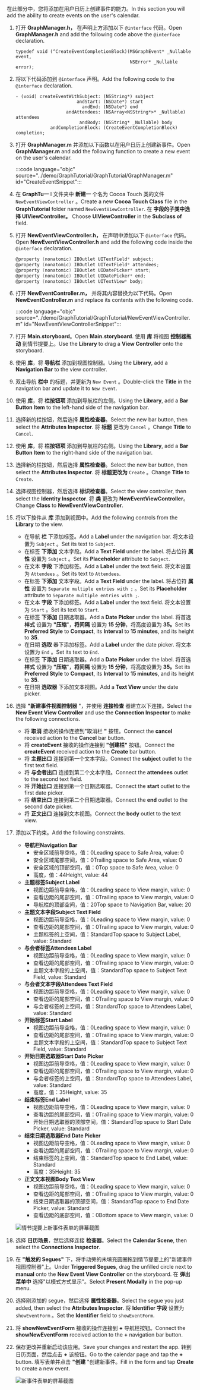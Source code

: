 <!-- markdownlint-disable MD002 MD041 -->

<span data-ttu-id="c23fd-101">在此部分中，您将添加在用户日历上创建事件的能力。</span><span class="sxs-lookup"><span data-stu-id="c23fd-101">In this section you will add the ability to create events on the user's calendar.</span></span>

1. <span data-ttu-id="c23fd-102">打开 **GraphManager.h，** 在声明上方添加以下 `@interface` 代码。</span><span class="sxs-lookup"><span data-stu-id="c23fd-102">Open **GraphManager.h** and add the following code above the `@interface` declaration.</span></span>

    ```objc
    typedef void (^CreateEventCompletionBlock)(MSGraphEvent* _Nullable event,
                                               NSError* _Nullable error);
    ```

1. <span data-ttu-id="c23fd-103">将以下代码添加到 `@interface` 声明。</span><span class="sxs-lookup"><span data-stu-id="c23fd-103">Add the following code to the `@interface` declaration.</span></span>

    ```objc
    - (void) createEventWithSubject: (NSString*) subject
                           andStart: (NSDate*) start
                             andEnd: (NSDate*) end
                       andAttendees: (NSArray<NSString*>* _Nullable) attendees
                            andBody: (NSString* _Nullable) body
                 andCompletionBlock: (CreateEventCompletionBlock) completion;
    ```

1. <span data-ttu-id="c23fd-104">打开 **GraphManager.m** 并添加以下函数以在用户日历上创建新事件。</span><span class="sxs-lookup"><span data-stu-id="c23fd-104">Open **GraphManager.m** and add the following function to create a new event on the user's calendar.</span></span>

    :::code language="objc" source="../demo/GraphTutorial/GraphTutorial/GraphManager.m" id="CreateEventSnippet":::

1. <span data-ttu-id="c23fd-105">在 **GraphTu一** l 文件夹中 **新建一** 个名为 Cocoa Touch 类的文件 `NewEventViewController` 。</span><span class="sxs-lookup"><span data-stu-id="c23fd-105">Create a new **Cocoa Touch Class** file in the **GraphTutorial** folder named `NewEventViewController`.</span></span> <span data-ttu-id="c23fd-106">在 **字段的子类中选择 UIViewController。** </span><span class="sxs-lookup"><span data-stu-id="c23fd-106">Choose **UIViewController** in the **Subclass of** field.</span></span>
1. <span data-ttu-id="c23fd-107">打开 **NewEventViewController.h，** 在声明中添加以下 `@interface` 代码。</span><span class="sxs-lookup"><span data-stu-id="c23fd-107">Open **NewEventViewController.h** and add the following code inside the `@interface` declaration.</span></span>

    ```objectivec
    @property (nonatomic) IBOutlet UITextField* subject;
    @property (nonatomic) IBOutlet UITextField* attendees;
    @property (nonatomic) IBOutlet UIDatePicker* start;
    @property (nonatomic) IBOutlet UIDatePicker* end;
    @property (nonatomic) IBOutlet UITextView* body;
    ```

1. <span data-ttu-id="c23fd-108">打开 **NewEventController.m，** 并将其内容替换为以下代码。</span><span class="sxs-lookup"><span data-stu-id="c23fd-108">Open **NewEventController.m** and replace its contents with the following code.</span></span>

    :::code language="objc" source="../demo/GraphTutorial/GraphTutorial/NewEventViewController.m" id="NewEventViewControllerSnippet":::

1. <span data-ttu-id="c23fd-109">打开 **Main.storyboard**。</span><span class="sxs-lookup"><span data-stu-id="c23fd-109">Open **Main.storyboard**.</span></span> <span data-ttu-id="c23fd-110">使用 **库** 将视图 **控制器拖动** 到情节提要上。</span><span class="sxs-lookup"><span data-stu-id="c23fd-110">Use the **Library** to drag a **View Controller** onto the storyboard.</span></span>
1. <span data-ttu-id="c23fd-111">使用 **库**，将 **导航栏** 添加到视图控制器。</span><span class="sxs-lookup"><span data-stu-id="c23fd-111">Using the **Library**, add a **Navigation Bar** to the view controller.</span></span>
1. <span data-ttu-id="c23fd-112">双击导航 **栏中** 的标题，并更新为 `New Event` 。</span><span class="sxs-lookup"><span data-stu-id="c23fd-112">Double-click the **Title** in the navigation bar and update it to `New Event`.</span></span>
1. <span data-ttu-id="c23fd-113">使用 **库**，将 **栏按钮项** 添加到导航栏的左侧。</span><span class="sxs-lookup"><span data-stu-id="c23fd-113">Using the **Library**, add a **Bar Button Item** to the left-hand side of the navigation bar.</span></span>
1. <span data-ttu-id="c23fd-114">选择新的栏按钮，然后选择 **属性检查器**。</span><span class="sxs-lookup"><span data-stu-id="c23fd-114">Select the new bar button, then select the **Attributes Inspector**.</span></span> <span data-ttu-id="c23fd-115">将 **标题** 更改为 `Cancel` 。</span><span class="sxs-lookup"><span data-stu-id="c23fd-115">Change **Title** to `Cancel`.</span></span>
1. <span data-ttu-id="c23fd-116">使用 **库**，将 **栏按钮项** 添加到导航栏的右侧。</span><span class="sxs-lookup"><span data-stu-id="c23fd-116">Using the **Library**, add a **Bar Button Item** to the right-hand side of the navigation bar.</span></span>
1. <span data-ttu-id="c23fd-117">选择新的栏按钮，然后选择 **属性检查器**。</span><span class="sxs-lookup"><span data-stu-id="c23fd-117">Select the new bar button, then select the **Attributes Inspector**.</span></span> <span data-ttu-id="c23fd-118">将 **标题更改为** `Create` 。</span><span class="sxs-lookup"><span data-stu-id="c23fd-118">Change **Title** to `Create`.</span></span>
1. <span data-ttu-id="c23fd-119">选择视图控制器，然后选择 **标识检查器**。</span><span class="sxs-lookup"><span data-stu-id="c23fd-119">Select the view controller, then select the **Identity Inspector**.</span></span> <span data-ttu-id="c23fd-120">将 **类** 更改为 **NewEventViewController**。</span><span class="sxs-lookup"><span data-stu-id="c23fd-120">Change **Class** to **NewEventViewController**.</span></span>
1. <span data-ttu-id="c23fd-121">将以下控件从 **库** 添加到视图中。</span><span class="sxs-lookup"><span data-stu-id="c23fd-121">Add the following controls from the **Library** to the view.</span></span>

    - <span data-ttu-id="c23fd-122">在导航 **栏** 下添加标签。</span><span class="sxs-lookup"><span data-stu-id="c23fd-122">Add a **Label** under the navigation bar.</span></span> <span data-ttu-id="c23fd-123">将文本设置为 `Subject` 。</span><span class="sxs-lookup"><span data-stu-id="c23fd-123">Set its text to `Subject`.</span></span>
    - <span data-ttu-id="c23fd-124">在标签 **下添加** 文本字段。</span><span class="sxs-lookup"><span data-stu-id="c23fd-124">Add a **Text Field** under the label.</span></span> <span data-ttu-id="c23fd-125">将占位符 **属性** 设置为 `Subject` 。</span><span class="sxs-lookup"><span data-stu-id="c23fd-125">Set its **Placeholder** attribute to `Subject`.</span></span>
    - <span data-ttu-id="c23fd-126">在文本 **字段** 下添加标签。</span><span class="sxs-lookup"><span data-stu-id="c23fd-126">Add a **Label** under the text field.</span></span> <span data-ttu-id="c23fd-127">将文本设置为 `Attendees` 。</span><span class="sxs-lookup"><span data-stu-id="c23fd-127">Set its text to `Attendees`.</span></span>
    - <span data-ttu-id="c23fd-128">在标签 **下添加** 文本字段。</span><span class="sxs-lookup"><span data-stu-id="c23fd-128">Add a **Text Field** under the label.</span></span> <span data-ttu-id="c23fd-129">将占位符 **属性** 设置为 `Separate multiple entries with ;` 。</span><span class="sxs-lookup"><span data-stu-id="c23fd-129">Set its **Placeholder** attribute to `Separate multiple entries with ;`.</span></span>
    - <span data-ttu-id="c23fd-130">在文本 **字段** 下添加标签。</span><span class="sxs-lookup"><span data-stu-id="c23fd-130">Add a **Label** under the text field.</span></span> <span data-ttu-id="c23fd-131">将文本设置为 `Start` 。</span><span class="sxs-lookup"><span data-stu-id="c23fd-131">Set its text to `Start`.</span></span>
    - <span data-ttu-id="c23fd-132">在标签 **下添加** 日期选取器。</span><span class="sxs-lookup"><span data-stu-id="c23fd-132">Add a **Date Picker** under the label.</span></span> <span data-ttu-id="c23fd-133">将首选 **样式** 设置为 **"压缩**"，**将间隔** 设置为 **15 分钟**，将高度设置为 **35。**</span><span class="sxs-lookup"><span data-stu-id="c23fd-133">Set its **Preferred Style** to **Compact**, its **Interval** to **15 minutes**, and its height to **35**.</span></span>
    - <span data-ttu-id="c23fd-134">在日期 **选取** 器下添加标签。</span><span class="sxs-lookup"><span data-stu-id="c23fd-134">Add a **Label** under the date picker.</span></span> <span data-ttu-id="c23fd-135">将文本设置为 `End` 。</span><span class="sxs-lookup"><span data-stu-id="c23fd-135">Set its text to `End`.</span></span>
    - <span data-ttu-id="c23fd-136">在标签 **下添加** 日期选取器。</span><span class="sxs-lookup"><span data-stu-id="c23fd-136">Add a **Date Picker** under the label.</span></span> <span data-ttu-id="c23fd-137">将首选 **样式** 设置为 **"压缩**"，**将间隔** 设置为 **15 分钟**，将高度设置为 **35。**</span><span class="sxs-lookup"><span data-stu-id="c23fd-137">Set its **Preferred Style** to **Compact**, its **Interval** to **15 minutes**, and its height to **35**.</span></span>
    - <span data-ttu-id="c23fd-138">在日期 **选取器** 下添加文本视图。</span><span class="sxs-lookup"><span data-stu-id="c23fd-138">Add a **Text View** under the date picker.</span></span>

1. <span data-ttu-id="c23fd-139">选择 **"新建事件视图控制器** "，并使用 **连接检查** 器建立以下连接。</span><span class="sxs-lookup"><span data-stu-id="c23fd-139">Select the **New Event View Controller** and use the **Connection Inspector** to make the following connections.</span></span>

    - <span data-ttu-id="c23fd-140">将 **取消** 接收的操作连接到"取消栏 **"** 按钮。</span><span class="sxs-lookup"><span data-stu-id="c23fd-140">Connect the **cancel** received action to the **Cancel** bar button.</span></span>
    - <span data-ttu-id="c23fd-141">将 **createEvent** 接收的操作连接到 **"创建栏"** 按钮。</span><span class="sxs-lookup"><span data-stu-id="c23fd-141">Connect the **createEvent** received action to the **Create** bar button.</span></span>
    - <span data-ttu-id="c23fd-142">将 **主题出口** 连接到第一个文本字段。</span><span class="sxs-lookup"><span data-stu-id="c23fd-142">Connect the **subject** outlet to the first text field.</span></span>
    - <span data-ttu-id="c23fd-143">将 **与会者出口** 连接到第二个文本字段。</span><span class="sxs-lookup"><span data-stu-id="c23fd-143">Connect the **attendees** outlet to the second text field.</span></span>
    - <span data-ttu-id="c23fd-144">将 **开始出口** 连接到第一个日期选取器。</span><span class="sxs-lookup"><span data-stu-id="c23fd-144">Connect the **start** outlet to the first date picker.</span></span>
    - <span data-ttu-id="c23fd-145">将 **结束出口** 连接到第二个日期选取器。</span><span class="sxs-lookup"><span data-stu-id="c23fd-145">Connect the **end** outlet to the second date picker.</span></span>
    - <span data-ttu-id="c23fd-146">将 **正文出口** 连接到文本视图。</span><span class="sxs-lookup"><span data-stu-id="c23fd-146">Connect the **body** outlet to the text view.</span></span>

1. <span data-ttu-id="c23fd-147">添加以下约束。</span><span class="sxs-lookup"><span data-stu-id="c23fd-147">Add the following constraints.</span></span>

    - <span data-ttu-id="c23fd-148">**导航栏**</span><span class="sxs-lookup"><span data-stu-id="c23fd-148">**Navigation Bar**</span></span>
        - <span data-ttu-id="c23fd-149">安全区域前导空格，值：0</span><span class="sxs-lookup"><span data-stu-id="c23fd-149">Leading space to Safe Area, value: 0</span></span>
        - <span data-ttu-id="c23fd-150">安全区域尾部空间，值：0</span><span class="sxs-lookup"><span data-stu-id="c23fd-150">Trailing space to Safe Area, value: 0</span></span>
        - <span data-ttu-id="c23fd-151">安全区域的顶部空间，值：0</span><span class="sxs-lookup"><span data-stu-id="c23fd-151">Top space to Safe Area, value: 0</span></span>
        - <span data-ttu-id="c23fd-152">高度，值：44</span><span class="sxs-lookup"><span data-stu-id="c23fd-152">Height, value: 44</span></span>
    - <span data-ttu-id="c23fd-153">**主题标签**</span><span class="sxs-lookup"><span data-stu-id="c23fd-153">**Subject Label**</span></span>
        - <span data-ttu-id="c23fd-154">视图边距前导空格，值：0</span><span class="sxs-lookup"><span data-stu-id="c23fd-154">Leading space to View margin, value: 0</span></span>
        - <span data-ttu-id="c23fd-155">查看边距的尾部空间，值：0</span><span class="sxs-lookup"><span data-stu-id="c23fd-155">Trailing space to View margin, value: 0</span></span>
        - <span data-ttu-id="c23fd-156">导航栏的顶部空间，值：20</span><span class="sxs-lookup"><span data-stu-id="c23fd-156">Top space to Navigation Bar, value: 20</span></span>
    - <span data-ttu-id="c23fd-157">**主题文本字段**</span><span class="sxs-lookup"><span data-stu-id="c23fd-157">**Subject Text Field**</span></span>
        - <span data-ttu-id="c23fd-158">视图边距前导空格，值：0</span><span class="sxs-lookup"><span data-stu-id="c23fd-158">Leading space to View margin, value: 0</span></span>
        - <span data-ttu-id="c23fd-159">查看边距的尾部空间，值：0</span><span class="sxs-lookup"><span data-stu-id="c23fd-159">Trailing space to View margin, value: 0</span></span>
        - <span data-ttu-id="c23fd-160">主题标签的上空间，值：Standard</span><span class="sxs-lookup"><span data-stu-id="c23fd-160">Top space to Subject Label, value: Standard</span></span>
    - <span data-ttu-id="c23fd-161">**与会者标签**</span><span class="sxs-lookup"><span data-stu-id="c23fd-161">**Attendees Label**</span></span>
        - <span data-ttu-id="c23fd-162">视图边距前导空格，值：0</span><span class="sxs-lookup"><span data-stu-id="c23fd-162">Leading space to View margin, value: 0</span></span>
        - <span data-ttu-id="c23fd-163">查看边距的尾部空间，值：0</span><span class="sxs-lookup"><span data-stu-id="c23fd-163">Trailing space to View margin, value: 0</span></span>
        - <span data-ttu-id="c23fd-164">主题文本字段的上空间，值：Standard</span><span class="sxs-lookup"><span data-stu-id="c23fd-164">Top space to Subject Text Field, value: Standard</span></span>
    - <span data-ttu-id="c23fd-165">**与会者文本字段**</span><span class="sxs-lookup"><span data-stu-id="c23fd-165">**Attendees Text Field**</span></span>
        - <span data-ttu-id="c23fd-166">视图边距前导空格，值：0</span><span class="sxs-lookup"><span data-stu-id="c23fd-166">Leading space to View margin, value: 0</span></span>
        - <span data-ttu-id="c23fd-167">查看边距的尾部空间，值：0</span><span class="sxs-lookup"><span data-stu-id="c23fd-167">Trailing space to View margin, value: 0</span></span>
        - <span data-ttu-id="c23fd-168">与会者标签的上空间，值：Standard</span><span class="sxs-lookup"><span data-stu-id="c23fd-168">Top space to Attendees Label, value: Standard</span></span>
    - <span data-ttu-id="c23fd-169">**开始标签**</span><span class="sxs-lookup"><span data-stu-id="c23fd-169">**Start Label**</span></span>
        - <span data-ttu-id="c23fd-170">视图边距前导空格，值：0</span><span class="sxs-lookup"><span data-stu-id="c23fd-170">Leading space to View margin, value: 0</span></span>
        - <span data-ttu-id="c23fd-171">查看边距的尾部空间，值：0</span><span class="sxs-lookup"><span data-stu-id="c23fd-171">Trailing space to View margin, value: 0</span></span>
        - <span data-ttu-id="c23fd-172">主题文本字段的上空间，值：Standard</span><span class="sxs-lookup"><span data-stu-id="c23fd-172">Top space to Subject Text Field, value: Standard</span></span>
    - <span data-ttu-id="c23fd-173">**开始日期选取器**</span><span class="sxs-lookup"><span data-stu-id="c23fd-173">**Start Date Picker**</span></span>
        - <span data-ttu-id="c23fd-174">视图边距前导空格，值：0</span><span class="sxs-lookup"><span data-stu-id="c23fd-174">Leading space to View margin, value: 0</span></span>
        - <span data-ttu-id="c23fd-175">查看边距的尾部空间，值：0</span><span class="sxs-lookup"><span data-stu-id="c23fd-175">Trailing space to View margin, value: 0</span></span>
        - <span data-ttu-id="c23fd-176">与会者标签的上空间，值：Standard</span><span class="sxs-lookup"><span data-stu-id="c23fd-176">Top space to Attendees Label, value: Standard</span></span>
        - <span data-ttu-id="c23fd-177">高度，值：35</span><span class="sxs-lookup"><span data-stu-id="c23fd-177">Height, value: 35</span></span>
    - <span data-ttu-id="c23fd-178">**结束标签**</span><span class="sxs-lookup"><span data-stu-id="c23fd-178">**End Label**</span></span>
        - <span data-ttu-id="c23fd-179">视图边距前导空格，值：0</span><span class="sxs-lookup"><span data-stu-id="c23fd-179">Leading space to View margin, value: 0</span></span>
        - <span data-ttu-id="c23fd-180">查看边距的尾部空间，值：0</span><span class="sxs-lookup"><span data-stu-id="c23fd-180">Trailing space to View margin, value: 0</span></span>
        - <span data-ttu-id="c23fd-181">开始日期选取器的顶部空间，值：Standard</span><span class="sxs-lookup"><span data-stu-id="c23fd-181">Top space to Start Date Picker, value: Standard</span></span>
    - <span data-ttu-id="c23fd-182">**结束日期选取器**</span><span class="sxs-lookup"><span data-stu-id="c23fd-182">**End Date Picker**</span></span>
        - <span data-ttu-id="c23fd-183">视图边距前导空格，值：0</span><span class="sxs-lookup"><span data-stu-id="c23fd-183">Leading space to View margin, value: 0</span></span>
        - <span data-ttu-id="c23fd-184">查看边距的尾部空间，值：0</span><span class="sxs-lookup"><span data-stu-id="c23fd-184">Trailing space to View margin, value: 0</span></span>
        - <span data-ttu-id="c23fd-185">结束标签的上空间，值：Standard</span><span class="sxs-lookup"><span data-stu-id="c23fd-185">Top space to End Label, value: Standard</span></span>
        - <span data-ttu-id="c23fd-186">高度：35</span><span class="sxs-lookup"><span data-stu-id="c23fd-186">Height: 35</span></span>
    - <span data-ttu-id="c23fd-187">**正文文本视图**</span><span class="sxs-lookup"><span data-stu-id="c23fd-187">**Body Text View**</span></span>
        - <span data-ttu-id="c23fd-188">视图边距前导空格，值：0</span><span class="sxs-lookup"><span data-stu-id="c23fd-188">Leading space to View margin, value: 0</span></span>
        - <span data-ttu-id="c23fd-189">查看边距的尾部空间，值：0</span><span class="sxs-lookup"><span data-stu-id="c23fd-189">Trailing space to View margin, value: 0</span></span>
        - <span data-ttu-id="c23fd-190">结束日期选取器的顶部空间，值：Standard</span><span class="sxs-lookup"><span data-stu-id="c23fd-190">Top space to End Date Picker, value: Standard</span></span>
        - <span data-ttu-id="c23fd-191">查看边距的底部空间，值：0</span><span class="sxs-lookup"><span data-stu-id="c23fd-191">Bottom space to View margin, value: 0</span></span>

    ![情节提要上新事件表单的屏幕截图](images/new-event-form.png)

1. <span data-ttu-id="c23fd-193">选择 **日历场景**，然后选择连接 **检查器**。</span><span class="sxs-lookup"><span data-stu-id="c23fd-193">Select the **Calendar Scene**, then select the **Connections Inspector**.</span></span>
1. <span data-ttu-id="c23fd-194">在 **"触发的 Segues"** 下，将手动旁的未填充圆圈拖到情节提要上的"新建事件视图控制器"上。</span><span class="sxs-lookup"><span data-stu-id="c23fd-194">Under **Triggered Segues**, drag the unfilled circle next to **manual** onto the **New Event View Controller** on the storyboard.</span></span> <span data-ttu-id="c23fd-195">在 **弹出菜单中** 选择"以模式方式显示"。</span><span class="sxs-lookup"><span data-stu-id="c23fd-195">Select **Present Modally** in the pop-up menu.</span></span>
1. <span data-ttu-id="c23fd-196">选择刚添加的 segue，然后选择 **属性检查器**。</span><span class="sxs-lookup"><span data-stu-id="c23fd-196">Select the segue you just added, then select the **Attributes Inspector**.</span></span> <span data-ttu-id="c23fd-197">将 **Identifier 字段** 设置为 `showEventForm` 。</span><span class="sxs-lookup"><span data-stu-id="c23fd-197">Set the **Identifier** field to `showEventForm`.</span></span>
1. <span data-ttu-id="c23fd-198">将 **showNewEventForm** 接收的操作连接到 **+** 导航栏按钮。</span><span class="sxs-lookup"><span data-stu-id="c23fd-198">Connect the **showNewEventForm** received action to the **+** navigation bar button.</span></span>
1. <span data-ttu-id="c23fd-199">保存更改并重新启动该应用。</span><span class="sxs-lookup"><span data-stu-id="c23fd-199">Save your changes and restart the app.</span></span> <span data-ttu-id="c23fd-200">转到日历页面，然后点击 **+** 该按钮。</span><span class="sxs-lookup"><span data-stu-id="c23fd-200">Go to the calendar page and tap the **+** button.</span></span> <span data-ttu-id="c23fd-201">填写表单并点击 **"创建** "创建新事件。</span><span class="sxs-lookup"><span data-stu-id="c23fd-201">Fill in the form and tap **Create** to create a new event.</span></span>

    ![新事件表单的屏幕截图](images/create-event.png)

